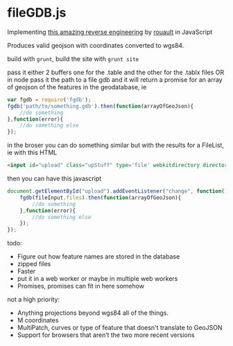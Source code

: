 fileGDB.js
==========
Implementing [this amazing reverse engineering](https://github.com/rouault/dump_gdbtable/wiki/FGDB-Spec) by [rouault](https://github.com/rouault) in JavaScript

Produces valid geojson with coordinates converted to wgs84.

build with `grunt`, build the site with `grunt site`

pass it either 2 buffers one for the .table and the other for the .tablx files OR
in node pass it the path to a file gdb and it will return a promise for an array of geojson of the features in the geodatabase, ie

```javascript
var fgdb = require('fgdb');
fgdb('path/to/something.gdb').then(function(arrayOfGeoJson){
	//do something
},function(error){
	//do something else
});
```

in the broser you can do something similar but with the results for a FileList, 
ie with this HTML

```html
<input id="upload" class="upStuff" type='file' webkitdirectory directory multiple></input>
```

then you can have this javascript

```javascript
document.getElementById("upload").addEventListener("change", function() {
	fgdb(fileInput.files).then(function(arrayOfGeoJson){
		//do something
	},function(error){
		//do something else
	});
});
```

todo:
- Figure out how feature names are stored in the database
- zipped files
- Faster
- put it in a web worker or maybe in multiple web workers
- Promises, promises can fit in here somehow

not a high priority:
- Anything projections beyond wgs84 all of the things.
- M coordinates
- MultiPatch, curves or type of feature that doesn't translate to GeoJSON
- Support for browsers that aren’t the two more recent versions
